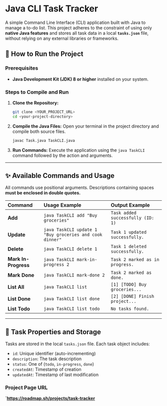 # Java CLI Task Tracker

A simple Command Line Interface (CLI) application built with Java to manage a to-do list. This project adheres to the constraint of using only **native Java features** and stores all task data in a local **`tasks.json`** file, without relying on any external libraries or frameworks.

## 🚀 How to Run the Project

### Prerequisites

* **Java Development Kit (JDK) 8 or higher** installed on your system.

### Steps to Compile and Run

1.  **Clone the Repository:**
    ```bash
    git clone <YOUR_PROJECT_URL>
    cd <your-project-directory>
    ```

2.  **Compile the Java Files:**
    Open your terminal in the project directory and compile both source files.
    ```bash
    javac Task.java TaskCLI.java
    ```

3.  **Run Commands:**
    Execute the application using the `java TaskCLI` command followed by the action and arguments.

---

## ✨ Available Commands and Usage

All commands use positional arguments. Descriptions containing spaces **must be enclosed in double quotes.**

| Command | Usage Example | Output Example |
| :--- | :--- | :--- |
| **Add** | `java TaskCLI add "Buy groceries"` | `Task added successfully (ID: 1)` |
| **Update** | `java TaskCLI update 1 "Buy groceries and cook dinner"` | `Task 1 updated successfully.` |
| **Delete** | `java TaskCLI delete 1` | `Task 1 deleted successfully.` |
| **Mark In-Progress** | `java TaskCLI mark-in-progress 2` | `Task 2 marked as in progress.` |
| **Mark Done** | `java TaskCLI mark-done 2` | `Task 2 marked as done.` |
| **List All** | `java TaskCLI list` | `[1] [TODO] Buy groceries...` |
| **List Done** | `java TaskCLI list done` | `[2] [DONE] Finish project...` |
| **List Todo** | `java TaskCLI list todo` | `No tasks found.` |

---

## 💾 Task Properties and Storage

Tasks are stored in the local `tasks.json` file. Each task object includes:

* `id`: Unique identifier (auto-incrementing)
* `description`: The task description
* `status`: One of (`todo`, `in-progress`, `done`)
* `createdAt`: Timestamp of creation
* `updatedAt`: Timestamp of last modification

### Project Page URL
**`https://roadmap.sh/projects/task-tracker**
